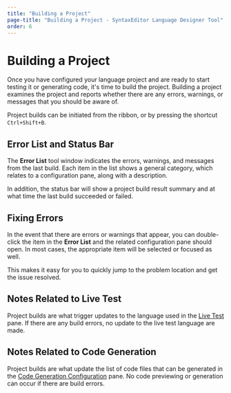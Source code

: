 ```yaml
---
title: "Building a Project"
page-title: "Building a Project - SyntaxEditor Language Designer Tool"
order: 6
---
```

# Building a Project

Once you have configured your language project and are ready to start testing it or generating code, it's time to build the project.  Building a project examines the project and reports whether there are any errors, warnings, or messages that you should be aware of.

Project builds can be initiated from the ribbon, or by pressing the shortcut `Ctrl+Shift+B`.

## Error List and Status Bar

The **Error List** tool window indicates the errors, warnings, and messages from the last build.  Each item in the list shows a general category, which relates to a configuration pane, along with a description.

In addition, the status bar will show a project build result summary and at what time the last build succeeded or failed.

## Fixing Errors

In the event that there are errors or warnings that appear, you can double-click the item in the **Error List** and the related configuration pane should open.  In most cases, the appropriate item will be selected or focused as well.

This makes it easy for you to quickly jump to the problem location and get the issue resolved.

## Notes Related to Live Test

Project builds are what trigger updates to the language used in the [Live Test](live-test.md) pane.  If there are any build errors, no update to the live test language are made.

## Notes Related to Code Generation

Project builds are what update the list of code files that can be generated in the [Code Generation Configuration](code-generation.md) pane.  No code previewing or generation can occur if there are build errors.
